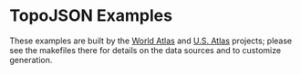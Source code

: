 # TopoJSON Examples

These examples are built by the [World Atlas](https://github.com/mbostock/world-atlas) and [U.S. Atlas](https://github.com/mbostock/us-atlas) projects; please see the makefiles there for details on the data sources and to customize generation.

